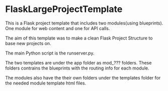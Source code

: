 FlaskLargeProjectTemplate
=========================

This is a Flask project template that includes two modules(using blueprints). One module for web content and one for API calls. 

The aim of this template was to make a clean Flask Project Structure to base new projects on.

The main Python script is the runserver.py.

The two templates are under the app folder as mod_??? folders. These folders contrains the blueprints with the routing info for each module.

The modules also have the their own folders under the templates folder for the needed module template html files.
